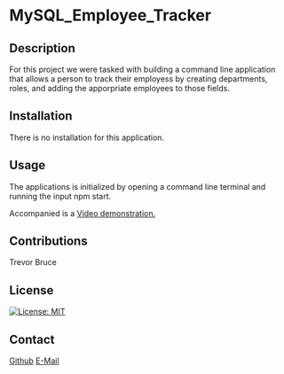 # MySQL_Employee_Tracker

## Description
 
 For this project we were tasked with building a command line application that allows a person to track their employess by creating departments, roles, and adding the apporpriate employees to those fields. 

## Installation

 There is no installation for this application.

## Usage

The applications is initialized by opening a command line terminal and running the input npm start.

Accompanied is a <a href=# target="_">Video demonstration.</a>

## Contributions

Trevor Bruce

## License

[![License: MIT](https://img.shields.io/badge/License-MIT-yellow.svg)](https://opensource.org/licenses/MIT)

## Contact

<a href="https://github.com/tbruce00">Github</a>
<a href="mailto:tbnyk03@gmail.com">E-Mail</a>